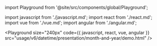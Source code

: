 import Playground from '@site/src/components/global/Playground';

import javascript from './javascript.md';
import react from './react.md';
import vue from './vue.md';
import angular from './angular.md';

<Playground
  size="240px"
  code={{ javascript, react, vue, angular }}
  src="usage/v6/datetime/presentation/month-and-year/demo.html"
/>
